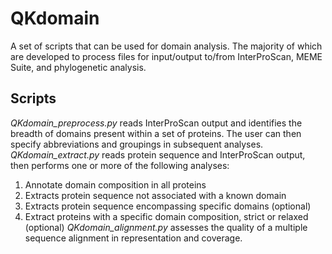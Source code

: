 # QKdomain
A set of scripts that can be used for domain analysis. The majority of which are developed to process files for input/output to/from InterProScan, MEME Suite, and phylogenetic analysis.

## Scripts
<i>QKdomain_preprocess.py</i> reads InterProScan output and identifies the breadth of domains present within a set of proteins. The user can then specify abbreviations and groupings in subsequent analyses.
<i>QKdomain_extract.py</i> reads protein sequence and InterProScan output, then performs one or more of the following analyses:
1. Annotate domain composition in all proteins
2. Extracts protein sequence not associated with a known domain
3. Extracts protein sequence encompassing specific domains (optional)
4. Extract proteins with a specific domain composition, strict or relaxed (optional)
<i>QKdomain_alignment.py</i> assesses the quality of a multiple sequence alignment in representation and coverage.
